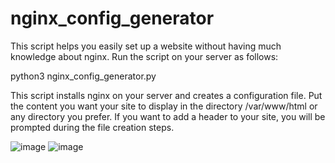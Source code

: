 # nginx_config_generator
This script helps you easily set up a website without having much knowledge about nginx. Run the script on your server as follows:

python3 nginx_config_generator.py

This script installs nginx on your server and creates a configuration file. Put the content you want your site to display in the directory /var/www/html or any directory you prefer. If you want to add a header to your site, you will be prompted during the file creation steps.

![image](https://github.com/rezshar/nginx_config_generator/assets/56787112/6c9cae8c-5e2e-43b4-9f0f-fd49dad03904)
![image](https://github.com/rezshar/nginx_config_generator/assets/56787112/e74248df-7ba1-47b4-89dd-a77690679784)
